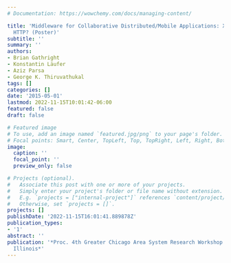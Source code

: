 ```yaml
---
# Documentation: https://wowchemy.com/docs/managing-content/

title: 'Middleware for Collaborative Distributed/Mobile Applications: XMPP or Reactive
  HTTP? (Poster)'
subtitle: ''
summary: ''
authors:
- Brian Gathright
- Konstantin Läufer
- Aziz Parsa
- George K. Thiruvathukal
tags: []
categories: []
date: '2015-05-01'
lastmod: 2022-11-15T10:01:42-06:00
featured: false
draft: false

# Featured image
# To use, add an image named `featured.jpg/png` to your page's folder.
# Focal points: Smart, Center, TopLeft, Top, TopRight, Left, Right, BottomLeft, Bottom, BottomRight.
image:
  caption: ''
  focal_point: ''
  preview_only: false

# Projects (optional).
#   Associate this post with one or more of your projects.
#   Simply enter your project's folder or file name without extension.
#   E.g. `projects = ["internal-project"]` references `content/project/deep-learning/index.md`.
#   Otherwise, set `projects = []`.
projects: []
publishDate: '2022-11-15T16:01:41.889878Z'
publication_types:
- '1'
abstract: ''
publication: '*Proc. 4th Greater Chicago Area System Research Workshop (GCASR), Chicago,
  Illinois*'
---
```

